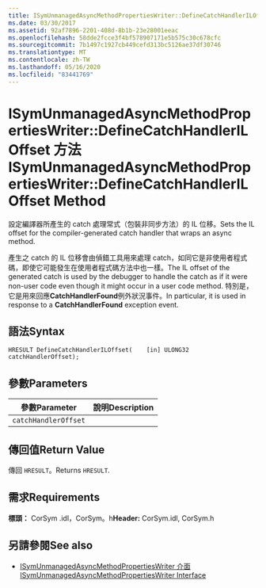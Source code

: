 ```yaml
---
title: ISymUnmanagedAsyncMethodPropertiesWriter::DefineCatchHandlerILOffset 方法
ms.date: 03/30/2017
ms.assetid: 92af7896-2201-408d-8b1b-23e28001eeac
ms.openlocfilehash: 58dde2fcce3f4bf578907171e5b575c30c678cfc
ms.sourcegitcommit: 7b1497c1927cb449cefd313bc5126ae37df30746
ms.translationtype: MT
ms.contentlocale: zh-TW
ms.lasthandoff: 05/16/2020
ms.locfileid: "83441769"
---
```

# <a name="isymunmanagedasyncmethodpropertieswriterdefinecatchhandleriloffset-method"></a><span data-ttu-id="97955-102">ISymUnmanagedAsyncMethodPropertiesWriter::DefineCatchHandlerILOffset 方法</span><span class="sxs-lookup"><span data-stu-id="97955-102">ISymUnmanagedAsyncMethodPropertiesWriter::DefineCatchHandlerILOffset Method</span></span>
<span data-ttu-id="97955-103">設定編譯器所產生的 catch 處理常式（包裝非同步方法）的 IL 位移。</span><span class="sxs-lookup"><span data-stu-id="97955-103">Sets the IL offset for the compiler-generated catch handler that wraps an async method.</span></span>  
  
 <span data-ttu-id="97955-104">產生之 catch 的 IL 位移會由偵錯工具用來處理 catch，如同它是非使用者程式碼，即使它可能發生在使用者程式碼方法中也一樣。</span><span class="sxs-lookup"><span data-stu-id="97955-104">The IL offset of the generated catch is used by the debugger to handle the catch as if it were non-user code even though it might occur in a user code method.</span></span> <span data-ttu-id="97955-105">特別是，它是用來回應**CatchHandlerFound**例外狀況事件。</span><span class="sxs-lookup"><span data-stu-id="97955-105">In particular, it is used in response to a **CatchHandlerFound** exception event.</span></span>  
  
## <a name="syntax"></a><span data-ttu-id="97955-106">語法</span><span class="sxs-lookup"><span data-stu-id="97955-106">Syntax</span></span>  
  
```idl  
HRESULT DefineCatchHandlerILOffset(    [in] ULONG32 catchHandlerOffset);  
```  
  
## <a name="parameters"></a><span data-ttu-id="97955-107">參數</span><span class="sxs-lookup"><span data-stu-id="97955-107">Parameters</span></span>  
  
|<span data-ttu-id="97955-108">參數</span><span class="sxs-lookup"><span data-stu-id="97955-108">Parameter</span></span>|<span data-ttu-id="97955-109">說明</span><span class="sxs-lookup"><span data-stu-id="97955-109">Description</span></span>|  
|---------------|-----------------|  
|`catchHandlerOffset`||  
  
## <a name="return-value"></a><span data-ttu-id="97955-110">傳回值</span><span class="sxs-lookup"><span data-stu-id="97955-110">Return Value</span></span>  
 <span data-ttu-id="97955-111">傳回 `HRESULT`。</span><span class="sxs-lookup"><span data-stu-id="97955-111">Returns `HRESULT`.</span></span>  
  
## <a name="requirements"></a><span data-ttu-id="97955-112">需求</span><span class="sxs-lookup"><span data-stu-id="97955-112">Requirements</span></span>  
 <span data-ttu-id="97955-113">**標頭：** CorSym .idl，CorSym。h</span><span class="sxs-lookup"><span data-stu-id="97955-113">**Header:** CorSym.idl, CorSym.h</span></span>  
  
## <a name="see-also"></a><span data-ttu-id="97955-114">另請參閱</span><span class="sxs-lookup"><span data-stu-id="97955-114">See also</span></span>

- [<span data-ttu-id="97955-115">ISymUnmanagedAsyncMethodPropertiesWriter 介面</span><span class="sxs-lookup"><span data-stu-id="97955-115">ISymUnmanagedAsyncMethodPropertiesWriter Interface</span></span>](isymunmanagedasyncmethodpropertieswriter-interface.md)
